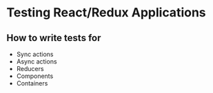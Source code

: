 # Testing React/Redux Applications

## How to write tests for 

- Sync actions
- Async actions
- Reducers
- Components
- Containers